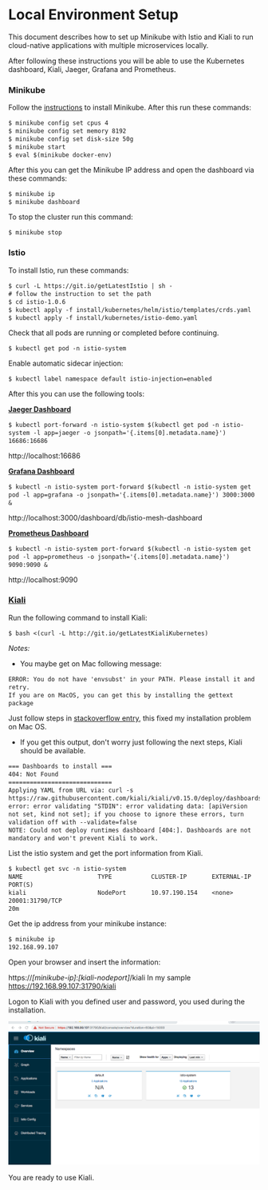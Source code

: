 # Local Environment Setup

This document describes how to set up Minikube with Istio and Kiali to run cloud-native applications with multiple microservices locally.

After following these instructions you will be able to use the Kubernetes dashboard, Kiali, Jaeger, Grafana and Prometheus.


### Minikube

Follow the [instructions](https://kubernetes.io/docs/setup/minikube/) to install Minikube. After this run these commands:

```
$ minikube config set cpus 4
$ minikube config set memory 8192
$ minikube config set disk-size 50g
$ minikube start
$ eval $(minikube docker-env)
```

After this you can get the Minikube IP address and open the dashboard via these commands:

```
$ minikube ip
$ minikube dashboard
```

To stop the cluster run this command:

```
$ minikube stop
```


### Istio

To install Istio, run these commands:

```
$ curl -L https://git.io/getLatestIstio | sh -
# follow the instruction to set the path
$ cd istio-1.0.6
$ kubectl apply -f install/kubernetes/helm/istio/templates/crds.yaml
$ kubectl apply -f install/kubernetes/istio-demo.yaml
```

Check that all pods are running or completed before continuing.

```
$ kubectl get pod -n istio-system
```

Enable automatic sidecar injection:

```
$ kubectl label namespace default istio-injection=enabled
```

After this you can use the following tools:

[**Jaeger Dashboard**](https://www.jaegertracing.io/docs/1.6/getting-started/)

```
$ kubectl port-forward -n istio-system $(kubectl get pod -n istio-system -l app=jaeger -o jsonpath='{.items[0].metadata.name}') 16686:16686
```

http://localhost:16686

[**Grafana Dashboard**](https://grafana.com/dashboards)

```
$ kubectl -n istio-system port-forward $(kubectl -n istio-system get pod -l app=grafana -o jsonpath='{.items[0].metadata.name}') 3000:3000 &
```

http://localhost:3000/dashboard/db/istio-mesh-dashboard

[**Prometheus Dashboard**](https://prometheus.io/docs/practices/consoles/)

```
$ kubectl -n istio-system port-forward $(kubectl -n istio-system get pod -l app=prometheus -o jsonpath='{.items[0].metadata.name}') 9090:9090 &
```

http://localhost:9090


### [Kiali](https://www.kiali.io/)

Run the following command to install Kiali:

```
$ bash <(curl -L http://git.io/getLatestKialiKubernetes)
```

_Notes:_ 

* You maybe get on Mac following message:

```
ERROR: You do not have 'envsubst' in your PATH. Please install it and retry.
If you are on MacOS, you can get this by installing the gettext package
```

Just follow steps in [stackoverflow entry](https://stackoverflow.com/questions/23620827/envsubst-command-not-found-on-mac-os-x-10-8), this fixed my installation problem on Mac OS.

* If you get this output, don't worry just following the next steps, Kiali should be available.
```
=== Dashboards to install ===
404: Not Found
=============================
Applying YAML from URL via: curl -s https://raw.githubusercontent.com/kiali/kiali/v0.15.0/deploy/dashboards/404:
error: error validating "STDIN": error validating data: [apiVersion not set, kind not set]; if you choose to ignore these errors, turn validation off with --validate=false
NOTE: Could not deploy runtimes dashboard [404:]. Dashboards are not mandatory and won't prevent Kiali to work.
```

List the istio system and get the port information from Kiali.

```
$ kubectl get svc -n istio-system
NAME                     TYPE           CLUSTER-IP       EXTERNAL-IP   PORT(S)
kiali                    NodePort       10.97.190.154    <none>        20001:31790/TCP                                                                                                           20m
```

Get the ip address from your minikube instance:

```
$ minikube ip
192.168.99.107
```

Open your browser and insert the information:

https://*[minikube-ip]*:*[kiali-nodeport]*/kiali 
In my sample https://192.168.99.107:31790/kiali

Logon to Kiali with you defined user and password, you used during the installation.

![Kiali running](images/kiali-running.png)

You are ready to use Kiali.
